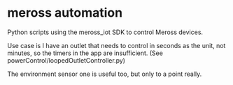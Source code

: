# meross automation

Python scripts using the meross_iot SDK to control Meross devices.

Use case is I have an outlet that needs to control in seconds as the unit, not minutes, so the timers in the app are insufficient.  (See powerControl/loopedOutletController.py)

The environment sensor one is useful too, but only to a point really.
